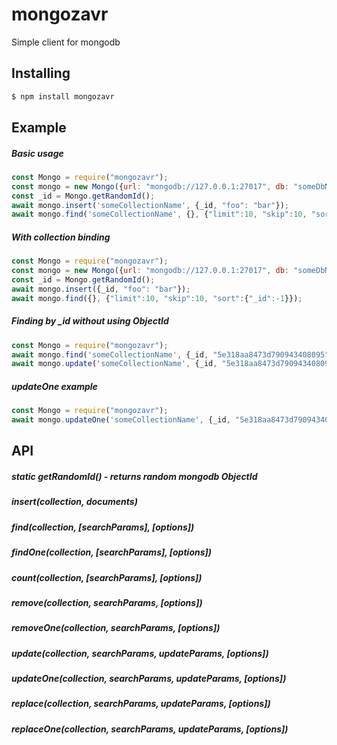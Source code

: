 # mongozavr
Simple client for mongodb
## Installing

```bash
$ npm install mongozavr
```

## Example
##### Basic usage
```js
const Mongo = require("mongozavr");
const mongo = new Mongo({url: "mongodb://127.0.0.1:27017", db: "someDbName"});
const _id = Mongo.getRandomId();
await mongo.insert('someCollectionName', {_id, "foo": "bar"});
await mongo.find('someCollectionName', {}, {"limit":10, "skip":10, "sort":{"_id":-1}});
```
##### With collection binding
```js
const Mongo = require("mongozavr");
const mongo = new Mongo({url: "mongodb://127.0.0.1:27017", db: "someDbName", collections: "someCollectionName"});
const _id = Mongo.getRandomId();
await mongo.insert({_id, "foo": "bar"});
await mongo.find({}, {"limit":10, "skip":10, "sort":{"_id":-1}});
```
##### Finding by _id without using ObjectId
```js
const Mongo = require("mongozavr");
await mongo.find('someCollectionName', {_id, "5e318aa8473d790943408095"});
await mongo.update('someCollectionName', {_id, "5e318aa8473d790943408095"}, {"foo": "bar"});
```

##### updateOne example
```js
const Mongo = require("mongozavr");
await mongo.updateOne('someCollectionName', {_id, "5e318aa8473d790943408095"}, {$set:{"foo": "bar"}, $push: {"someArrayField":"some item"}});
```

## API

##### static getRandomId() - returns random mongodb ObjectId
##### insert(collection, documents)
##### find(collection, [searchParams], [options])
##### findOne(collection, [searchParams], [options])
##### count(collection, [searchParams], [options])
##### remove(collection, searchParams, [options])
##### removeOne(collection, searchParams, [options])
##### update(collection, searchParams, updateParams, [options])
##### updateOne(collection, searchParams, updateParams, [options])
##### replace(collection, searchParams, updateParams, [options])
##### replaceOne(collection, searchParams, updateParams, [options])

